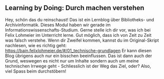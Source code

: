 ## Learning by Doing: Durch machen verstehen

Hey, schön das du reinschaust!
Das ist ein Lernblog über Bibliotheks- und Archivinformatik. Dieses Modul haben wir gerade im Informationswissenschafts-Studium. Gerne stelle ich dir  vor, was ich bei Felix Lohmeier im Unterricht lerne.
Gut möglich, dass ich von Zeit zu Zeit was falsch verstehe. Wenn dir Zweifel kommen, kannst du im Original-Skript nachlesen, wie es richtig geht: https://bain.felixlohmeier.de/#/01_technische-grundlagen
Er kann diesen Blog übrigens auch nur ein bisschen beeinflussen. Das ist dann auch der Grund, weswegen es nicht nur um Inhalte sondern auch um meine technischen Irrwege geht - Schliesslich ist der Weg das Ziel, oder?
Also, viel Spass beim durchstöbern!
